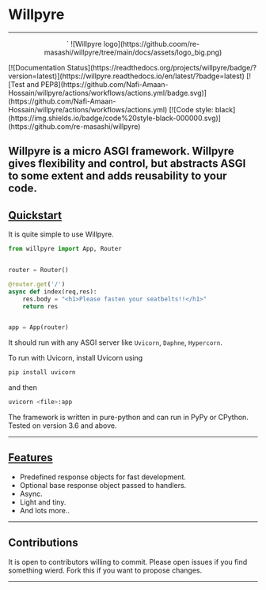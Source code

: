 # Willpyre

-------------------------
<p align="center">`
	![Willpyre logo](https://github.coom/re-masashi/willpyre/tree/main/docs/assets/logo_big.png)
</p>
[![Documentation Status](https://readthedocs.org/projects/willpyre/badge/?version=latest)](https://willpyre.readthedocs.io/en/latest/?badge=latest)
[![Test and PEP8](https://github.com/Nafi-Amaan-Hossain/willpyre/actions/workflows/actions.yml/badge.svg)](https://github.com/Nafi-Amaan-Hossain/willpyre/actions/workflows/actions.yml)
[![Code style: black](https://img.shields.io/badge/code%20style-black-000000.svg)](https://github.com/re-masashi/willpyre)

Willpyre is a micro ASGI framework. 
Willpyre gives flexibility and control, but abstracts ASGI to some extent and adds reusability to your code.
-------------------------

## [Quickstart](#Quickstart)



It is quite simple to use Willpyre.

```py
from willpyre import App, Router


router = Router()

@router.get('/')
async def index(req,res):
	res.body = "<h1>Please fasten your seatbelts!!</h1>"
	return res


app = App(router)
```

It should run with any ASGI server like ``Uvicorn``, ``Daphne``, ``Hypercorn``.

To run with Uvicorn, install Uvicorn using 
```bash
pip install uvicorn
```
and then
```bash
uvicorn <file>:app
```

The framework is written in pure-python and can run in PyPy or CPython.
Tested on version 3.6 and above.

---------------------------------
## [Features](#Features)

* Predefined response objects for fast development.
* Optional base response object passed to handlers.
* Async.
* Light and tiny.
* And lots more..

--------------
## Contributions

It is open to contributors willing to commit.
Please open issues if you find something wierd.
Fork this if you want to propose changes.

------------
